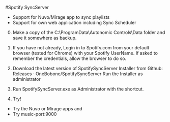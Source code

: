 #Spotify SyncServer
- Support for Nuvo/Mirage app to sync playlists
- Support for own web application including Sync Scheduler

0. Make a copy of the C:\ProgramData\Autonomic Controls\Data folder and save it somewhere as backup.

1. If you have not already, Login in to Spotify.com from your default browser (tested for Chrome) with your Spotify UserName. If asked to remember the credentials, allow the browser to do so.

2. Download the latest version of SpotifySyncServer Installer from Github: Releases · OneBobone/SpotifySyncServer
   Run the Installer as administrator

3. Run SpotifySyncServer.exe as Administrator with the shortcut.

4. Try!
- Try the Nuvo or Mirage apps and 
- Try music-port:9000
